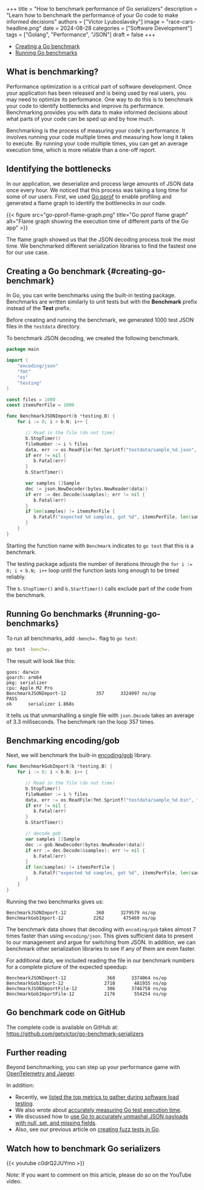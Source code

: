 +++
title = "How to benchmark performance of Go serializers"
description = "Learn how to benchmark the performance of your Go code to make informed decisions"
authors = ["Victor Lyuboslavsky"]
image = "race-cars-headline.png"
date = 2024-08-28
categories = ["Software Development"]
tags = ["Golang", "Performance", "JSON"]
draft = false
+++

- [Creating a Go benchmark](#creating-go-benchmark)
- [Running Go benchmarks](#running-go-benchmarks)

## What is benchmarking?

Performance optimization is a critical part of software development. Once your application has been released and is
being used by real users, you may need to optimize its performance. One way to do this is to benchmark your code to
identify bottlenecks and improve its performance. Benchmarking provides you with data to make informed decisions about
what parts of your code can be sped up and by how much.

Benchmarking is the process of measuring your code's performance. It involves running your code multiple times and
measuring how long it takes to execute. By running your code multiple times, you can get an average execution time,
which is more reliable than a one-off report.

## Identifying the bottlenecks

In our application, we deserialize and process large amounts of JSON data once every hour. We noticed that this process
was taking a long time for some of our users. First, we used
[Go pprof](https://github.com/google/pprof/blob/main/doc/README.md) to enable profiling and generated a flame graph to
identify the bottlenecks in our code.

{{< figure src="go-pprof-flame-graph.png" title="Go pprof flame graph" alt="Flame graph showing the execution time of different parts of the Go app" >}}

The flame graph showed us that the JSON decoding process took the most time. We benchmarked different serialization
libraries to find the fastest one for our use case.

## Creating a Go benchmark {#creating-go-benchmark}

In Go, you can write benchmarks using the built-in testing package. Benchmarks are written similarly to unit tests but
with the **Benchmark** prefix instead of the **Test** prefix.

Before creating and running the benchmark, we generated 1000 test JSON files in the `testdata` directory.

To benchmark JSON decoding, we created the following benchmark.

```go
package main

import (
    "encoding/json"
    "fmt"
    "os"
    "testing"
)

const files = 1000
const itemsPerFile = 1000

func BenchmarkJSONImport(b *testing.B) {
    for i := 0; i < b.N; i++ {

       // Read in the file (do not time)
       b.StopTimer()
       fileNumber := i % files
       data, err := os.ReadFile(fmt.Sprintf("testdata/sample_%d.json", fileNumber))
       if err != nil {
          b.Fatal(err)
       }
       b.StartTimer()

       var samples []Sample
       dec := json.NewDecoder(bytes.NewReader(data))
       if err := dec.Decode(&samples); err != nil {
          b.Fatal(err)
       }
       if len(samples) != itemsPerFile {
          b.Fatalf("expected %d samples, got %d", itemsPerFile, len(samples))
       }
    }
}
```

Starting the function name with `Benchmark` indicates to `go test` that this is a benchmark.

The testing package adjusts the number of iterations through the `for i := 0; i < b.N; i++` loop until the function
lasts long enough to be timed reliably.

The `b.StopTimer()` and `b.StartTimer()` calls exclude part of the code from the benchmark.

## Running Go benchmarks {#running-go-benchmarks}

To run all benchmarks, add `-bench=.` flag to `go test`:

```bash
go test -bench=.
```

The result will look like this:

```
goos: darwin
goarch: arm64
pkg: serializer
cpu: Apple M2 Pro
BenchmarkJSONImport-12           357      3324997 ns/op
PASS
ok      serializer 1.868s
```

It tells us that unmarshalling a single file with `json.Decode` takes an average of 3.3 milliseconds. The benchmark ran
the loop 357 times.

## Benchmarking encoding/gob

Next, we will benchmark the built-in [encoding/gob](https://pkg.go.dev/encoding/gob) library.

```go
func BenchmarkGobImport(b *testing.B) {
    for i := 0; i < b.N; i++ {

       // Read in the file (do not time)
       b.StopTimer()
       fileNumber := i % files
       data, err := os.ReadFile(fmt.Sprintf("testdata/sample_%d.bin", fileNumber))
       if err != nil {
          b.Fatal(err)
       }
       b.StartTimer()

       // decode gob
       var samples []Sample
       dec := gob.NewDecoder(bytes.NewReader(data))
       if err := dec.Decode(&samples); err != nil {
          b.Fatal(err)
       }
       if len(samples) != itemsPerFile {
          b.Fatalf("expected %d samples, got %d", itemsPerFile, len(samples))
       }
    }
}
```

Running the two benchmarks gives us:

```
BenchmarkJSONImport-12           360      3279579 ns/op
BenchmarkGobImport-12           2262       475469 ns/op
```

The benchmark data shows that decoding with `encoding/gob` takes almost 7 times faster than using `encoding/json`. This
gives sufficient data to present to our management and argue for switching from JSON. In addition, we can benchmark
other serialization libraries to see if any of them are even faster.

For additional data, we included reading the file in our benchmark numbers for a complete picture of the expected
speedup:

```
BenchmarkJSONImport-12               360      3374064 ns/op
BenchmarkGobImport-12               2710       481935 ns/op
BenchmarkJSONImportFile-12           306      3746758 ns/op
BenchmarkGobImportFile-12           2176       554254 ns/op
```

## Go benchmark code on GitHub

The complete code is available on GitHub at: https://github.com/getvictor/go-benchmark-serializers

## Further reading

Beyond benchmarking, you can step up your performance game with
[OpenTelemetry and Jaeger](../opentelemetry-with-jaeger/).

In addition:

- Recently, we [listed the top metrics to gather during software load testing](../software-load-testing/).
- We also wrote about [accurately measuring Go test execution time](../go-test-execution-time/).
- We discussed how to
  [use Go to accurately unmashal JSON payloads with null, set, and missing fields](../go-json-unmarshal/).
- Also, see our previous article on [creating fuzz tests in Go](../fuzz-testing-with-go/).

## Watch how to benchmark Go serializers

{{< youtube c0drQ2JUYmo >}}

_Note:_ If you want to comment on this article, please do so on the YouTube video.
